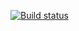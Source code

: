 [![Build status](https://ci.appveyor.com/api/projects/status/ipytweyv6voyf6wh/branch/main?svg=true)](https://ci.appveyor.com/project/Maximus-89/api/branch/main)
